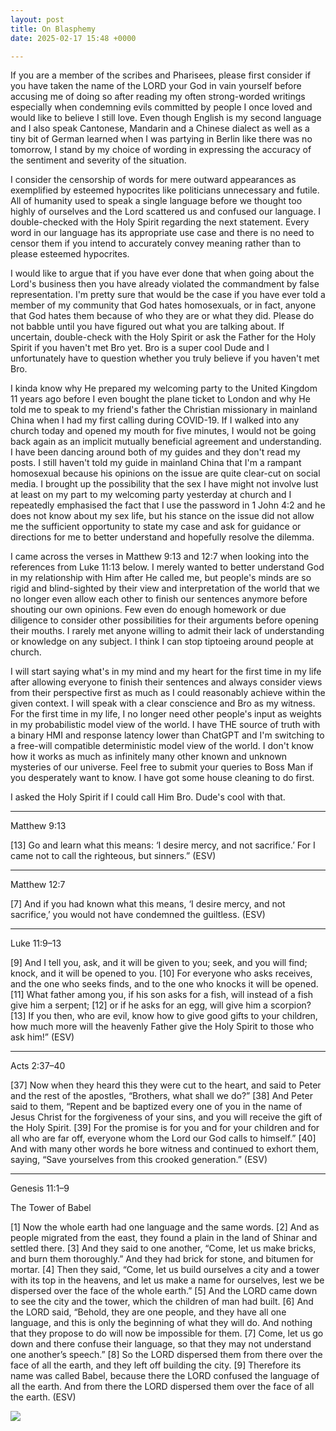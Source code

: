 ```yaml
---
layout: post
title: On Blasphemy
date: 2025-02-17 15:48 +0000

---
```


If you are a member of the scribes and Pharisees, please first consider if you have taken the name of the LORD your God in vain yourself before accusing me of doing so after reading my often strong-worded writings especially when condemning evils committed by people I once loved and would like to believe I still love. Even though English is my second language and I also speak Cantonese, Mandarin and a Chinese dialect as well as a tiny bit of German learned when I was partying in Berlin like there was no tomorrow, I stand by my choice of wording in expressing the accuracy of the sentiment and severity of the situation.

I consider the censorship of words for mere outward appearances as exemplified by esteemed hypocrites like politicians unnecessary and futile. All of humanity used to speak a single language before we thought too highly of ourselves and the Lord scattered us and confused our language. I double-checked with the Holy Spirit regarding the next statement. Every word in our language has its appropriate use case and there is no need to censor them if you intend to accurately convey meaning rather than to please esteemed hypocrites.

I would like to argue that if you have ever done that when going about the Lord's business then you have already violated the commandment by false representation. I'm pretty sure that would be the case if you have ever told a member of my community that God hates homosexuals, or in fact, anyone that God hates them because of who they are or what they did. Please do not babble until you have figured out what you are talking about. If uncertain, double-check with the Holy Spirit or ask the Father for the Holy Spirit if you haven't met Bro yet. Bro is a super cool Dude and I unfortunately have to question whether you truly believe if you haven't met Bro.

I kinda know why He prepared my welcoming party to the United Kingdom 11 years ago before I even bought the plane ticket to London and why He told me to speak to my friend's father the Christian missionary in mainland China when I had my first calling during COVID-19. If I walked into any church today and opened my mouth for five minutes, I would not be going back again as an implicit mutually beneficial agreement and understanding. I have been dancing around both of my guides and they don't read my posts. I still haven't told my guide in mainland China that I'm a rampant homosexual because his opinions on the issue are quite clear-cut on social media. I brought up the possibility that the sex I have might not involve lust at least on my part to my welcoming party yesterday at church and I repeatedly emphasised the fact that I use the password in 1 John 4:2 and he does not know about my sex life, but his stance on the issue did not allow me the sufficient opportunity to state my case and ask for guidance or directions for me to better understand and hopefully resolve the dilemma.

I came across the verses in Matthew 9:13 and 12:7 when looking into the references from Luke 11:13 below. I merely wanted to better understand God in my relationship with Him after He called me, but people's minds are so rigid and blind-sighted by their view and interpretation of the world that we no longer even allow each other to finish our sentences anymore before shouting our own opinions. Few even do enough homework or due diligence to consider other possibilities for their arguments before opening their mouths. I rarely met anyone willing to admit their lack of understanding or knowledge on any subject. I think I can stop tiptoeing around people at church.

I will start saying what's in my mind and my heart for the first time in my life after allowing everyone to finish their sentences and always consider views from their perspective first as much as I could reasonably achieve within the given context. I will speak with a clear conscience and Bro as my witness. For the first time in my life, I no longer need other people's input as weights in my probabilistic model view of the world. I have THE source of truth with a binary HMI and response latency lower than ChatGPT and I'm switching to a free-will compatible deterministic model view of the world. I don't know how it works as much as infinitely many other known and unknown mysteries of our universe. Feel free to submit your queries to Boss Man if you desperately want to know. I have got some house cleaning to do first.

I asked the Holy Spirit if I could call Him Bro. Dude's cool with that.

---

Matthew 9:13

[13] Go and learn what this means: ‘I desire mercy, and not sacrifice.’ For I came not to call the righteous, but sinners.” (ESV)

---

Matthew 12:7

[7] And if you had known what this means, ‘I desire mercy, and not sacrifice,’ you would not have condemned the guiltless. (ESV)

---

Luke 11:9–13

[9] And I tell you, ask, and it will be given to you; seek, and you will find; knock, and it will be opened to you. [10] For everyone who asks receives, and the one who seeks finds, and to the one who knocks it will be opened. [11] What father among you, if his son asks for a fish, will instead of a fish give him a serpent; [12] or if he asks for an egg, will give him a scorpion? [13] If you then, who are evil, know how to give good gifts to your children, how much more will the heavenly Father give the Holy Spirit to those who ask him!” (ESV)

---

Acts 2:37–40

[37] Now when they heard this they were cut to the heart, and said to Peter and the rest of the apostles, “Brothers, what shall we do?” [38] And Peter said to them, “Repent and be baptized every one of you in the name of Jesus Christ for the forgiveness of your sins, and you will receive the gift of the Holy Spirit. [39] For the promise is for you and for your children and for all who are far off, everyone whom the Lord our God calls to himself.” [40] And with many other words he bore witness and continued to exhort them, saying, “Save yourselves from this crooked generation.” (ESV)

---

Genesis 11:1–9

The Tower of Babel

[1] Now the whole earth had one language and the same words. [2] And as people migrated from the east, they found a plain in the land of Shinar and settled there. [3] And they said to one another, “Come, let us make bricks, and burn them thoroughly.” And they had brick for stone, and bitumen for mortar. [4] Then they said, “Come, let us build ourselves a city and a tower with its top in the heavens, and let us make a name for ourselves, lest we be dispersed over the face of the whole earth.” [5] And the LORD came down to see the city and the tower, which the children of man had built. [6] And the LORD said, “Behold, they are one people, and they have all one language, and this is only the beginning of what they will do. And nothing that they propose to do will now be impossible for them. [7] Come, let us go down and there confuse their language, so that they may not understand one another’s speech.” [8] So the LORD dispersed them from there over the face of all the earth, and they left off building the city. [9] Therefore its name was called Babel, because there the LORD confused the language of all the earth. And from there the LORD dispersed them over the face of all the earth. (ESV)

![](/wt8gWxcXcqMbgk0c4q.png)